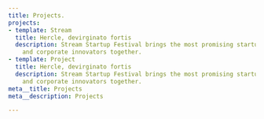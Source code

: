 ```yaml
---
title: Projects.
projects:
- template: Stream
  title: Hercle, devirginato fortis
  description: Stream Startup Festival brings the most promising startups, investors
    and corporate innovators together.
- template: Project
  title: Hercle, devirginato fortis
  description: Stream Startup Festival brings the most promising startups, investors
    and corporate innovators together.
meta__title: Projects
meta__description: Projects

---
```


